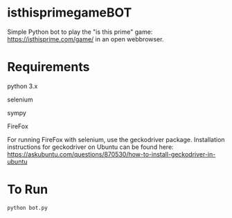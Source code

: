 # isthisprimegameBOT
Simple Python bot to play the "is this prime" game: https://isthisprime.com/game/ in an open webbrowser.

# Requirements
python 3.x

selenium

sympy

FireFox



For running FireFox with selenium, use the geckodriver package. Installation instructions for geckodriver on Ubuntu can be found here: https://askubuntu.com/questions/870530/how-to-install-geckodriver-in-ubuntu

# To Run
`python bot.py`
